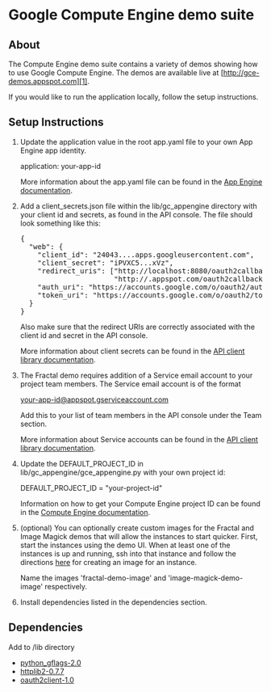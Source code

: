 # Google Compute Engine demo suite

## About

The Compute Engine demo suite contains a variety of demos showing how
to use Google Compute Engine. The demos are available live at
[http://gce-demos.appspot.com][1].

If you would like to run the application locally, follow the setup
instructions.

## Setup Instructions

1. Update the application value in the root app.yaml file to your own
   App Engine app identity.

   application: your-app-id

   More information about the app.yaml file can be found in the [App
   Engine documentation][2].

2. Add a client_secrets.json file within the lib/gc_appengine directory
   with your client id and secrets, as found in the API console. The file
   should look something like this:

   <pre>{
     "web": {
       "client_id": "24043....apps.googleusercontent.com",
       "client_secret": "iPVXC5...xVz",
       "redirect_uris": ["http://localhost:8080/oauth2callback",
                         "http://<your-app-id>.appspot.com/oauth2callback"],
       "auth_uri": "https://accounts.google.com/o/oauth2/auth",
       "token_uri": "https://accounts.google.com/o/oauth2/token"
     }
   }</pre>

   Also make sure that the redirect URIs are correctly associated with the
   client id and secret in the API console.

   More information about client secrets can be found in the
   [API client library documentation][3].

3. The Fractal demo requires addition of a Service email account to your
   project team members. The Service email account is of the format

   your-app-id@appspot.gserviceaccount.com

   Add this to your list of team members in the API console under the Team
   section.

   More information about Service accounts can be found in the
   [API client library documentation][4].

4. Update the DEFAULT_PROJECT_ID in lib/gc_appengine/gce_appengine.py
   with your own project id:

   DEFAULT_PROJECT_ID = "your-project-id"

   Information on how to get your Compute Engine project ID can be found
   in the [Compute Engine documentation][5].

5. (optional) You can optionally create custom images for the Fractal and
   Image Magick demos that will allow the instances to start quicker. First, start
   the instances using the demo UI. When at least one of the instances is up
   and running, ssh into that instance and follow the directions [here][6] for
   creating an image for an instance.

   Name the images 'fractal-demo-image' and 'image-magick-demo-image' respectively.

6. Install dependencies listed in the dependencies section.

## Dependencies

Add to /lib directory
- [python_gflags-2.0][7]
- [httplib2-0.7.7][8]
- [oauth2client-1.0][9]


[1]: http://gce-demos.appspot.com
[2]: https://developers.google.com/appengine/docs/python/config/appconfig#About_app_yaml
[3]: https://developers.google.com/api-client-library/python/guide/aaa_client_secrets
[4]: https://developers.google.com/api-client-library/python/platforms/google_app_engine#ServiceAccounts
[5]: https://developers.google.com/compute/docs/faq#wherecanifind
[6]: https://developers.google.com/compute/docs/images#installinganimage
[7]: http://code.google.com/p/python-gflags/
[8]: http://code.google.com/p/httplib2/
[9]: http://pypi.python.org/pypi/oauth2client/1.0
